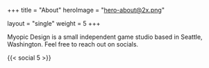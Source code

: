 +++
title = "About"
heroImage = "hero-about@2x.png"

layout = "single"
weight = 5
+++

Myopic Design is a small independent game studio based in Seattle, Washington. Feel free to reach out on socials.

<!--more-->

{{< social 5 >}}
